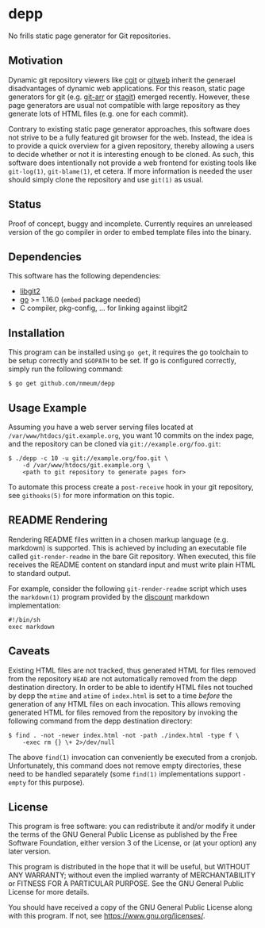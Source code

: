 # depp

No frills static page generator for Git repositories.

## Motivation

Dynamic git repository viewers like [cgit][cgit website] or
[gitweb][gitweb website] inherit the generael disadvantages of dynamic
web applications. For this reason, static page generators for git (e.g.
[git-arr][git-arr website] or [stagit][stagit website]) emerged
recently. However, these page generators are usual not compatible with
large repository as they generate lots of HTML files (e.g. one for each
commit).

Contrary to existing static page generator approaches, this software
does not strive to be a fully featured git browser for the web. Instead,
the idea is to provide a quick overview for a given repository, thereby
allowing a users to decide whether or not it is interesting enough to be
cloned. As such, this software does intentionally not provide a web
frontend for existing tools like `git-log(1)`, `git-blame(1)`, et
cetera. If more information is needed the user should simply clone the
repository and use `git(1)` as usual.

## Status

Proof of concept, buggy and incomplete. Currently requires an unreleased
version of the go compiler in order to embed template files into the binary.

## Dependencies

This software has the following dependencies:

* [libgit2][libgit2 website]
* [go][go website] >= 1.16.0 (`embed` package needed)
* C compiler, pkg-config, … for linking against libgit2

## Installation

This program can be installed using `go get`, it requires the go
toolchain to be setup correctly and `$GOPATH` to be set. If go is
configured correctly, simply run the following command:

	$ go get github.com/nmeum/depp

## Usage Example

Assuming you have a web server serving files located at
`/var/www/htdocs/git.example.org`, you want 10 commits on the index
page, and the repository can be cloned via `git://example.org/foo.git`:

	$ ./depp -c 10 -u git://example.org/foo.git \
		-d /var/www/htdocs/git.example.org \
		<path to git repository to generate pages for>

To automate this process create a `post-receive` hook in your git
repository, see `githooks(5)` for more information on this topic.

## README Rendering

Rendering README files written in a chosen markup language (e.g.
markdown) is supported. This is achieved by including an executable file
called `git-render-readme` in the bare Git repository. When executed,
this file receives the README content on standard input and must write
plain HTML to standard output.

For example, consider the following `git-render-readme` script which
uses the `markdown(1)` program provided by the [discount][discount website]
markdown implementation:

	#!/bin/sh
	exec markdown

## Caveats

Existing HTML files are not tracked, thus generated HTML for files
removed from the repository `HEAD` are not automatically removed from
the depp destination directory. In order to be able to identify HTML
files not touched by depp the `mtime` and `atime` of `index.html` is set
to a time *before* the generation of any HTML files on each invocation.
This allows removing generated HTML for files removed from the
repository by invoking the following command from the depp destination
directory:

	$ find . -not -newer index.html -not -path ./index.html -type f \
		-exec rm {} \+ 2>/dev/null

The above `find(1)` invocation can conveniently be executed from a
cronjob. Unfortunately, this command does not remove empty directories,
these need to be handled separately (some `find(1)` implementations
support `-empty` for this purpose).

## License

This program is free software: you can redistribute it and/or modify it
under the terms of the GNU General Public License as published by the
Free Software Foundation, either version 3 of the License, or (at your
option) any later version.

This program is distributed in the hope that it will be useful, but
WITHOUT ANY WARRANTY; without even the implied warranty of
MERCHANTABILITY or FITNESS FOR A PARTICULAR PURPOSE. See the GNU General
Public License for more details.

You should have received a copy of the GNU General Public License along
with this program. If not, see <https://www.gnu.org/licenses/>.

[cgit website]: https://git.zx2c4.com/cgit/
[gitweb website]: https://git-scm.com/docs/gitweb
[git-arr website]: https://blitiri.com.ar/p/git-arr/
[stagit website]: http://codemadness.nl/git/stagit/log.html
[libgit2 website]: https://libgit2.org/
[go website]: https://golang.org/
[discount website]: http://www.pell.portland.or.us/~orc/Code/discount/
[git2go repo]: https://github.com/libgit2/git2go
[git2go build]: https://github.com/libgit2/git2go#installing

